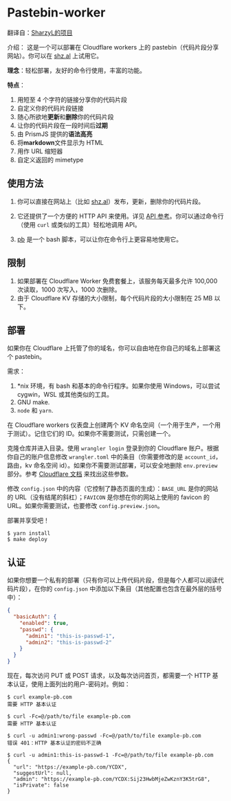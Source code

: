 # Pastebin-worker
翻译自：[SharzyL的项目](https://github.com/SharzyL/pastebin-worker)

介绍：
这是一个可以部署在 Cloudflare workers 上的 pastebin（代码片段分享网站）。你可以在 [shz.al](https://shz.al) 上试用它。

**理念**：轻松部署，友好的命令行使用，丰富的功能。

**特点**：

1. 用短至 4 个字符的链接分享你的代码片段
2. 自定义你的代码片段链接
3. 随心所欲地**更新**和**删除**你的代码片段
4. 让你的代码片段在一段时间后**过期**
5. 由 PrismJS 提供的**语法高亮**
6. 将**markdown**文件显示为 HTML
7. 用作 URL 缩短器
8. 自定义返回的 mimetype

## 使用方法

1. 你可以直接在网站上（比如 [shz.al](https://shz.al)）发布，更新，删除你的代码片段。

2. 它还提供了一个方便的 HTTP API 来使用。详见 [API 参考](doc/api.md)。你可以通过命令行（使用 `curl` 或类似的工具）轻松地调用 API。

3. [pb](/scripts) 是一个 bash 脚本，可以让你在命令行上更容易地使用它。

## 限制

1. 如果部署在 Cloudflare Worker 免费套餐上，该服务每天最多允许 100,000 次读取，1000 次写入，1000 次删除。
2. 由于 Cloudflare KV 存储的大小限制，每个代码片段的大小限制在 25 MB 以下。

## 部署

如果你在 Cloudflare 上托管了你的域名，你可以自由地在你自己的域名上部署这个 pastebin。

需求：
1. \*nix 环境，有 bash 和基本的命令行程序。如果你使用 Windows，可以尝试 cygwin，WSL 或其他类似的工具。
2. GNU make.
3. `node` 和 `yarn`.

在 Cloudflare workers 仪表盘上创建两个 KV 命名空间（一个用于生产，一个用于测试）。记住它们的 ID。如果你不需要测试，只需创建一个。

克隆仓库并进入目录。使用 `wrangler login` 登录到你的 Cloudflare 账户。根据你自己的账户信息修改 `wrangler.toml` 中的条目（你需要修改的是 `account_id`，路由，kv 命名空间 id）。如果你不需要测试部署，可以安全地删除 `env.preview` 部分。参考 [Cloudflare 文档](https://developers.cloudflare.com/workers/cli-wrangler/configuration) 来找出这些参数。

修改 `config.json` 中的内容（它控制了静态页面的生成）：`BASE_URL` 是你的网站的 URL（没有结尾的斜杠）；`FAVICON` 是你想在你的网站上使用的 favicon 的 URL。如果你需要测试，也要修改 `config.preview.json`。

部署并享受吧！

```shell
$ yarn install
$ make deploy
```

## 认证

如果你想要一个私有的部署（只有你可以上传代码片段，但是每个人都可以阅读代码片段），在你的 `config.json` 中添加以下条目（其他配置也包含在最外层的括号中）：

```json
{
  "basicAuth": {
    "enabled": true,
    "passwd": {
      "admin1": "this-is-passwd-1",
      "admin2": "this-is-passwd-2"
    }
  }
}
```

现在，每次访问 PUT 或 POST 请求，以及每次访问首页，都需要一个 HTTP 基本认证，使用上面列出的用户-密码对。例如：

```shell
$ curl example-pb.com
需要 HTTP 基本认证

$ curl -Fc=@/path/to/file example-pb.com
需要 HTTP 基本认证

$ curl -u admin1:wrong-passwd -Fc=@/path/to/file example-pb.com
错误 401：HTTP 基本认证的密码不正确

$ curl -u admin1:this-is-passwd-1 -Fc=@/path/to/file example-pb.com
{
  "url": "https://example-pb.com/YCDX",
  "suggestUrl": null,
  "admin": "https://example-pb.com/YCDX:Sij23HwbMjeZwKznY3K5trG8",
  "isPrivate": false
}
```
